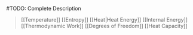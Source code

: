 #TODO: Complete
Description
> [[Temperature]]
> [[Entropy]]
> [[Heat\|Heat Energy]]
> [[Internal Energy]]
> [[Thermodynamic Work]]
> [[Degrees of Freedom]]
> [[Heat Capacity]]

